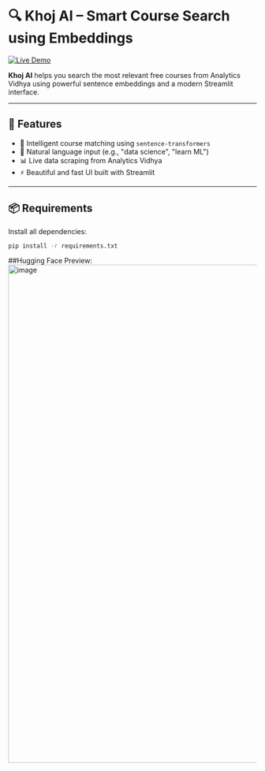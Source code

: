 # 🔍 Khoj AI – Smart Course Search using Embeddings 
[![Live Demo](https://img.shields.io/badge/HuggingFace-Demo-blue?logo=huggingface&style=for-the-badge)](https://huggingface.co/spaces/kshitijsharma19/Khoj-AI)


**Khoj AI** helps you search the most relevant free courses from Analytics Vidhya using powerful sentence embeddings and a modern Streamlit interface.

---

## 🚀 Features
- 🔎 Intelligent course matching using `sentence-transformers`
- 💬 Natural language input (e.g., "data science", "learn ML")
- 📊 Live data scraping from Analytics Vidhya
- ⚡ Beautiful and fast UI built with Streamlit

---

## 📦 Requirements

Install all dependencies:

```bash
pip install -r requirements.txt
```
##Hugging Face Preview:
<img width="1918" height="1011" alt="image" src="https://github.com/user-attachments/assets/4d7265a7-aad8-466d-86cd-b504d3becb19" />


